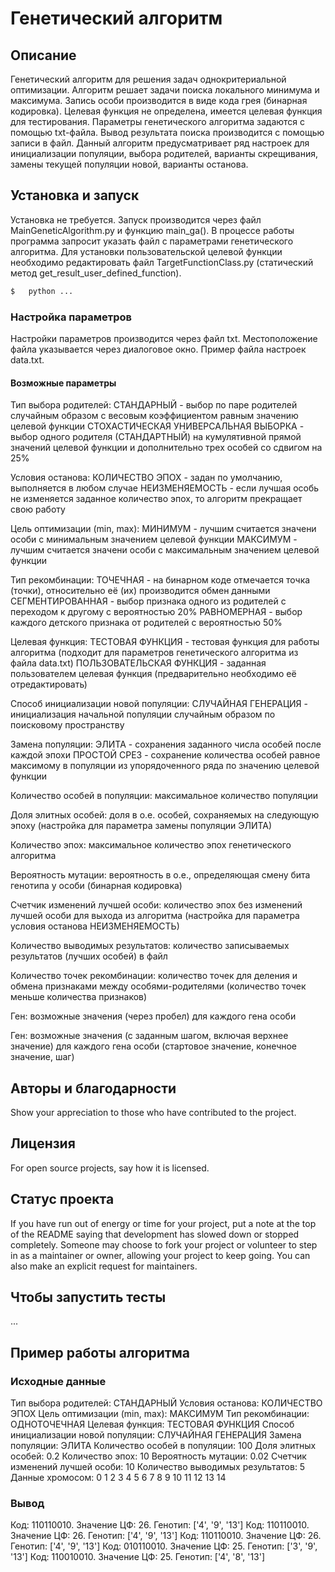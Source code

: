 # Генетический алгоритм

## Описание
Генетический алгоритм для решения задач однокритериальной оптимизации. Алгоритм решает задачи поиска локального минимума и максимума.
Запись особи производится в виде кода грея (бинарная кодировка).
Целевая функция не определена, имеется целевая функция для тестирования.
Параметры генетического алгоритма задаются с помощью txt-файла.
Вывод результата поиска производится с помощью записи в файл.
Данный алгоритм предусматривает ряд настроек для инициализации популяции, выбора родителей, варианты скрещивания, замены текущей популяции новой, варианты останова.

## Установка и запуск
Установка не требуется.
Запуск производится через файл MainGeneticAlgorithm.py и функцию main_ga(). В процессе работы программа запросит указать файл с параметрами генетического алгоритма.
Для установки пользовательской целевой функции необходимо редактировать файл TargetFunctionClass.py (статический метод get_result_user_defined_function).

```bash
$   python ...
```

### Настройка параметров
Настройки параметров производится через файл txt. Местоположение файла указывается через диалоговое окно. Пример файла настроек data.txt.

#### Возможные параметры
Тип выбора родителей:
СТАНДАРНЫЙ - выбор по паре родителей случайным образом с весовым коэффициентом равным значению целевой функции
СТОХАСТИЧЕСКАЯ УНИВЕРСАЛЬНАЯ ВЫБОРКА - выбор одного родителя (СТАНДАРТНЫЙ) на кумулятивной прямой значений целевой функции и дополнительно трех особей со сдвигом на 25%

Условия останова:
КОЛИЧЕСТВО ЭПОХ - задан по умолчанию, выполняется в любом случае
НЕИЗМЕНЯЕМОСТЬ - если лучшая особь не изменяется заданное количество эпох, то алгоритм прекращает свою работу

Цель оптимизации (min, max):
МИНИМУМ - лучшим считается значени особи с минимальным значением целевой функции
МАКСИМУМ - лучшим считается значени особи с максимальным значением целевой функции

Тип рекомбинации:
ТОЧЕЧНАЯ - на бинарном коде отмечается точка (точки), относительно её (их) производится обмен данными
СЕГМЕНТИРОВАННАЯ - выбор признака одного из родителей с переходом к другому с вероятностью 20%
РАВНОМЕРНАЯ - выбор каждого детского признака от родителей с вероятностью 50%

Целевая функция:
ТЕСТОВАЯ ФУНКЦИЯ - тестовая функция для работы алгоритма (подходит для параметров генетического алгоритма из файла data.txt)
ПОЛЬЗОВАТЕЛЬСКАЯ ФУНКЦИЯ - заданная пользователем целевая функция (предварительно необходимо её отредактировать)

Способ инициализации новой популяции:
СЛУЧАЙНАЯ ГЕНЕРАЦИЯ - инициализация начальной популяции случайным образом по поисковому пространству

Замена популяции:
ЭЛИТА - сохранения заданного числа особей после каждой эпохи
ПРОСТОЙ СРЕЗ - сохранение количества особей равное максимому в популяции из упорядоченного ряда по значению целевой функции

Количество особей в популяции:
максимальное количество популяции

Доля элитных особей:
доля в о.е. особей, сохраняемых на следующую эпоху (настройка для параметра замены популяции ЭЛИТА)

Количество эпох:
максимальное количество эпох генетического алгоритма

Вероятность мутации:
вероятность в о.е., определяющая смену бита генотипа у особи (бинарная кодировка)

Cчетчик изменений лучшей особи:
количество эпох без изменений лучшей особи для выхода из алгоритма (настройка для параметра условия останова НЕИЗМЕНЯЕМОСТЬ)

Количество выводимых результатов:
количество записываемых результатов (лучших особей) в файл

Количество точек рекомбинации:
количество точек для деления и обмена признаками между особями-родителями (количество точек меньше количества признаков)

Ген:
возможные значения (через пробел) для каждого гена особи

Ген:
возможные значения (с заданным шагом, включая верхнее значение) для каждого гена особи (стартовое значение, конечное значение, шаг)

## Авторы и благодарности
Show your appreciation to those who have contributed to the project.

## Лицензия
For open source projects, say how it is licensed.

## Статус проекта
If you have run out of energy or time for your project, put a note at the top of the README saying that development has slowed down or stopped completely. Someone may choose to fork your project or volunteer to step in as a maintainer or owner, allowing your project to keep going. You can also make an explicit request for maintainers.

## Чтобы запустить тесты
...

## Пример работы алгоритма
### Исходные данные
Тип выбора родителей: СТАНДАРНЫЙ
Условия останова: КОЛИЧЕСТВО ЭПОХ
Цель оптимизации (min, max): МАКСИМУМ
Тип рекомбинации: ОДНОТОЧЕЧНАЯ
Целевая функция: ТЕСТОВАЯ ФУНКЦИЯ
Способ инициализации новой популяции: СЛУЧАЙНАЯ ГЕНЕРАЦИЯ
Замена популяции: ЭЛИТА
Количество особей в популяции: 100
Доля элитных особей: 0.2
Количество эпох: 10
Вероятность мутации: 0.02
Cчетчик изменений лучшей особи: 10
Количество выводимых результатов: 5
Данные хромосом:
0 1 2 3 4
5 6 7 8 9
10 11 12 13 14
### Вывод
Код: 110110010. Значение ЦФ: 26. Генотип: ['4', '9', '13']
Код: 110110010. Значение ЦФ: 26. Генотип: ['4', '9', '13']
Код: 110110010. Значение ЦФ: 26. Генотип: ['4', '9', '13']
Код: 010110010. Значение ЦФ: 25. Генотип: ['3', '9', '13']
Код: 110010010. Значение ЦФ: 25. Генотип: ['4', '8', '13']